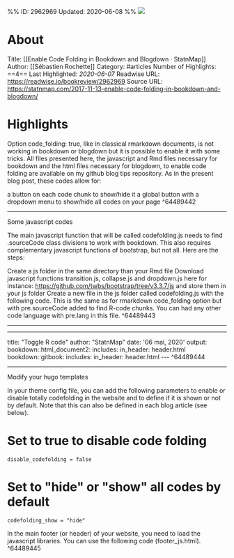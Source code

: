 %%
ID: 2962969
Updated: 2020-06-08
%%
![](https://readwise-assets.s3.amazonaws.com/static/images/article4.6bc1851654a0.png)

# About
Title: [[Enable Code Folding in Bookdown and Blogdown · StatnMap]]
Author: [[Sébastien Rochette]]
Category: #articles
Number of Highlights: ==4==
Last Highlighted: *2020-06-07*
Readwise URL: https://readwise.io/bookreview/2962969
Source URL: https://statnmap.com/2017-11-13-enable-code-folding-in-bookdown-and-blogdown/


# Highlights 
Option code_folding: true, like in classical rmarkdown documents, is not working in bookdown or blogdown but it is possible to enable it with some tricks. All files presented here, the javascript and Rmd files necessary for bookdown and the html files necessary for blogdown, to enable code folding are available on my github blog tips repository.
As in the present blog post, these codes allow for:

a button on each code chunk to show/hide it
a global button with a dropdown menu to show/hide all codes on your page  ^64489442

---

Some javascript codes

The main javascript function that will be called codefolding.js needs to find .sourceCode class divisions to work with bookdown. This also requires complementary javascript functions of bootstrap, but not all.
Here are the steps:

Create a js folder in the same directory than your Rmd file
Download javascript functions transition.js, collapse.js and dropdown.js here for instance: https://github.com/twbs/bootstrap/tree/v3.3.7/js and store them in your js folder
Create a new file in the js folder called codefolding.js with the following code. This is the same as for rmarkdown code_folding option but with pre.sourceCode added to find R-code chunks. You can had any other code language with pre.lang in this file.  ^64489443

---

---
title: "Toggle R code"
author: "StatnMap"
date: '06 mai, 2020'
output:
  bookdown::html_document2:
      includes:
        in_header: header.html
  bookdown::gitbook:
      includes:
        in_header: header.html
---  ^64489444

---

Modify your hugo templates

In your theme config file, you can add the following parameters to enable or disable totally codefolding in the website and to define if it is shown or not by default. Note that this can also be defined in each blog article (see below).
# Set to true to disable code folding
    disable_codefolding = false
# Set to "hide" or "show" all codes by default
    codefolding_show = "hide"
In the main footer (or header) of your website, you need to load the javascript libraries. You can use the following code (footer_js.html).  ^64489445

